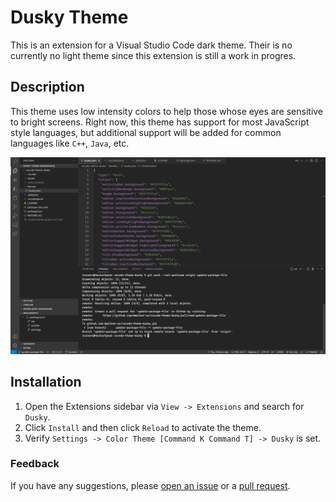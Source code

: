 # Dusky Theme

This is an extension for a Visual Studio Code dark theme. Their is no currently no light theme
since this extension is still a work in progres.

## Description

This theme uses low intensity colors to help those whose eyes are sensitive to bright screens.
Right now, this theme has support for most JavaScript style languages, but additional support
will be added for common languages like `C++`, `Java`, etc.

![Screenshot](./assets/screenshot.png "Dusky Theme Screenshot")

## Installation

1. Open the Extensions sidebar via `View -> Extensions` and search for `Dusky`.
2. Click `Install` and then click `Reload` to activate the theme.
3. Verify `Settings -> Color Theme [Command K Command T] -> Dusky` is set.

### Feedback

If you have any suggestions, please [open an issue](https://github.com/mwalker-us/vscode-theme-dusky/issues)
or a [pull request](https://github.com/mwalker-us/vscode-theme-dusky/pulls).
